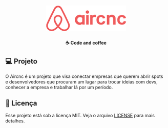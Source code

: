 <h1 align="center">
  <img alt="Aircnc" title="Aircnc" src=".github/logo.png" width="250px" />
</h1>

<h4 align="center">
  ☕ Code and coffee
</h4>

## 💻 Projeto

O Aircnc é um projeto que visa conectar empresas que querem abrir spots e desenvolvedores que procuram um lugar para trocar ideias com devs, conhecer a empresa e trabalhar lá por um período.

## :memo: Licença

Esse projeto está sob a licença MIT. Veja o arquivo [LICENSE](LICENSE) para mais detalhes.